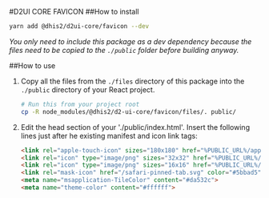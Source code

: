 #D2UI CORE FAVICON
##How to install

```bash
yarn add @dhis2/d2ui-core/favicon --dev
```

_You only need to include this package as a dev dependency because the files need to be copied to the `./public` folder before building anyway._

##How to use

1.  Copy all the files from the `./files` directory of this package into the `./public` directory of your React project.
    ```bash
    # Run this from your project root
    cp -R node_modules/@dhis2/d2-ui-core/favicon/files/. public/
    ```
2.  Edit the head section of your './public/index.html'. Insert the following lines just after he existing manifest and icon link tags:
    ```html
    <link rel="apple-touch-icon" sizes="180x180" href="%PUBLIC_URL%/apple-touch-icon.png">
    <link rel="icon" type="image/png" sizes="32x32" href="%PUBLIC_URL%/favicon-32x32.png">
    <link rel="icon" type="image/png" sizes="16x16" href="%PUBLIC_URL%/favicon-16x16.png">
    <link rel="mask-icon" href="/safari-pinned-tab.svg" color="#5bbad5">
    <meta name="msapplication-TileColor" content="#da532c">
    <meta name="theme-color" content="#ffffff">
    ```
